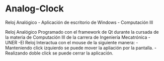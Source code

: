 # Analog-Clock
Reloj Analógico - Aplicación de escritorio de Windows - Computación III

Reloj Analógico Programado con el framework de Qt durante la cursada de la materia de Computación III de la carrera de Ingeniería Mecatrónica - UNER
-El Reloj Interactua con el mouse de la siguiente manera:
-Manteniendo click izquierdo se puede mover la apliación por la pantalla.
-Realizando doble click se puede cerrar la aplicación.
